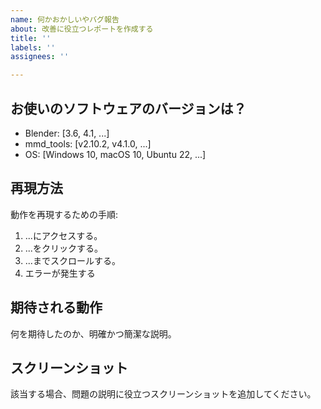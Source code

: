 ```yaml
---
name: 何かおかしいやバグ報告
about: 改善に役立つレポートを作成する
title: ''
labels: ''
assignees: ''

---
```


## お使いのソフトウェアのバージョンは？
 - Blender: [3.6, 4.1, ...]
 - mmd_tools: [v2.10.2, v4.1.0, ...]
 - OS: [Windows 10, macOS 10, Ubuntu 22, ...]

## 再現方法
動作を再現するための手順:
1. ...にアクセスする。
2. ...をクリックする。
3. ...までスクロールする。
4. エラーが発生する

## 期待される動作
何を期待したのか、明確かつ簡潔な説明。

## スクリーンショット
該当する場合、問題の説明に役立つスクリーンショットを追加してください。
